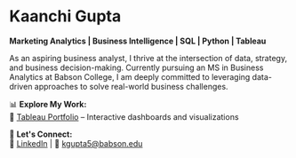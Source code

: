 # Kaanchi Gupta  

**Marketing Analytics | Business Intelligence | SQL | Python | Tableau**  

As an aspiring business analyst, I thrive at the intersection of data, strategy, and business decision-making. Currently pursuing an MS in Business Analytics at Babson College, I am deeply committed to leveraging data-driven approaches to solve real-world business challenges.

📊 **Explore My Work:**  
🔹 [Tableau Portfolio](https://public.tableau.com/app/profile/kaanchi.gupta) – Interactive dashboards and visualizations  

📩 **Let's Connect:**  
🔗 [LinkedIn](https://www.linkedin.com/in/kaanchi-gupta/) | 📧 kgupta5@babson.edu
